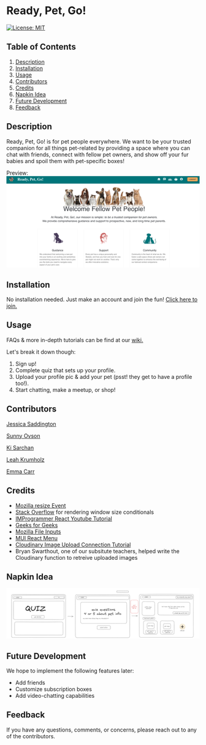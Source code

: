 # Ready, Pet, Go!

[![License: MIT](https://img.shields.io/badge/License-MIT-yellow.svg)](https://opensource.org/licenses/MIT)

## Table of Contents
1. [Description](#description)
2. [Installation](#installation)
3. [Usage](#usage)
4. [Contributors](#contributors)
5. [Credits](#credits)
6. [Napkin Idea](#napkin-idea)
7. [Future Development](#future-development)
7. [Feedback](#feedback)

## Description
Ready, Pet, Go! is for pet people everywhere. We want to be your trusted companion for all things pet-related by providing a space where you can chat with friends, connect with fellow pet owners, and show off your fur babies and spoil them with pet-specific boxes!

Preview: ![Preview](./client/src/images/WebPreview.png)

## Installation
No installation needed. Just make an account and join the fun!
[Click here to join.](https://ready-pet-go-835e6edf1caa.herokuapp.com/home)

## Usage
FAQs & more in-depth tutorials can be find at our [wiki.](https://github.com/js-Quest/ready-pet-go/wiki/FAQs)

Let's break it down though:
1. Sign up! 
2. Complete quiz that sets up your profile.
3. Upload your profile pic & add  your pet (psst! they get to have a profile too!).
4. Start chatting, make a meetup, or shop!

## Contributors
[Jessica Saddington](https://github.com/js-Quest)

[Sunny Ovson](https://github.com/SunnyOhK)

[Ki Sarchan](https://github.com/rxs291)

[Leah Krumholz](https://github.com/lkrum)

[Emma Carr](https://github.com/emcarr99)

## Credits
- [Mozilla resize Event](https://developer.mozilla.org/en-US/docs/Web/API/Window/resize_event)
- [Stack Overflow](https://stackoverflow.com/questions/46586165/react-conditionally-render-based-on-viewport-size) for rendering window size conditionals
- [IMProgrammer React Youtube Tutorial](https://www.youtube.com/watch?v=NzpbupWoIV4)
- [Geeks for Geeks](https://www.geeksforgeeks.org/how-to-upload-image-and-preview-it-using-reactjs/#)
- [Mozilla File Inputs](https://developer.mozilla.org/en-US/docs/Web/HTML/Element/input/file)
- [MUI React Menu](https://mui.com/material-ui/react-menu/)
- [Cloudinary Image Upload Connection Tutorial](https://www.youtube.com/watch?v=paiO6M2wBqE&t=7s)
- Bryan Swarthout, one of our subsitute teachers, helped write the Cloudinary function to retreive uploaded images 

## Napkin Idea
![wireframe](./client/src/images/wireframe.png)

## Future Development
We hope to implement the following features later: 
- Add friends
- Customize subscription boxes
- Add video-chatting capabilities

## Feedback
If you have any questions, comments, or concerns, please reach out to any of the contributors. 

